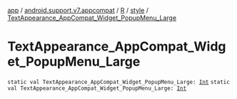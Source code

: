 [app](../../../index.md) / [android.support.v7.appcompat](../../index.md) / [R](../index.md) / [style](index.md) / [TextAppearance_AppCompat_Widget_PopupMenu_Large](./-text-appearance_-app-compat_-widget_-popup-menu_-large.md)

# TextAppearance_AppCompat_Widget_PopupMenu_Large

`static val TextAppearance_AppCompat_Widget_PopupMenu_Large: `[`Int`](https://kotlinlang.org/api/latest/jvm/stdlib/kotlin/-int/index.html)
`static val TextAppearance_AppCompat_Widget_PopupMenu_Large: `[`Int`](https://kotlinlang.org/api/latest/jvm/stdlib/kotlin/-int/index.html)